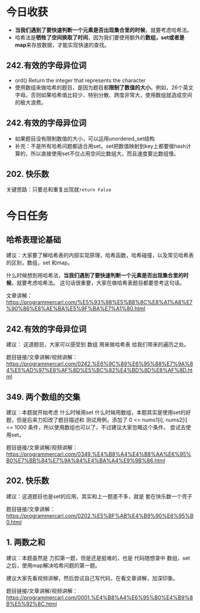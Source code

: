 # 今日收获
- **当我们遇到了要快速判断一个元素是否出现集合里的时候**，就要考虑哈希法。
- 哈希法是**牺牲了空间换取了时间**，因为我们要使用额外的**数组，set或者是map**来存放数据，才能实现快速的查找。

## 242.有效的字母异位词 
- ord() Return the integer that represents the character
- 使用数组来做哈希的题目，是因为题目都**限制了数值的大小**。例如，26个英文字母。否则如果哈希值比较少、特别分散、跨度非常大，使用数组就造成空间的极大浪费。

## 242.有效的字母异位词 
- 如果题目没有限制数值的大小，可以运用unordered_set结构
- 补充：不是所有哈希问题都适合用set。set把数值映射到key上都要做hash计算的，所以直接使用set不仅占用空间比数组大，而且速度要比数组慢。

## 202. 快乐数
关键思路：只要总和重复出现就`return False`
  
# 今日任务 

## 哈希表理论基础 

建议：大家要了解哈希表的内部实现原理，哈希函数，哈希碰撞，以及常见哈希表的区别，数组，set 和map。  

什么时候想到用哈希法，**当我们遇到了要快速判断一个元素是否出现集合里的时候**，就要考虑哈希法。  这句话很重要，大家在做哈希表题目都要思考这句话。 

文章讲解：https://programmercarl.com/%E5%93%88%E5%B8%8C%E8%A1%A8%E7%90%86%E8%AE%BA%E5%9F%BA%E7%A1%80.html  


## 242.有效的字母异位词 

建议： 这道题目，大家可以感受到 数组 用来做哈希表 给我们带来的遍历之处。 

题目链接/文章讲解/视频讲解： https://programmercarl.com/0242.%E6%9C%89%E6%95%88%E7%9A%84%E5%AD%97%E6%AF%8D%E5%BC%82%E4%BD%8D%E8%AF%8D.html  


## 349. 两个数组的交集 

建议：本题就开始考虑 什么时候用set 什么时候用数组，本题其实是使用set的好题，但是后来力扣改了题目描述和 测试用例，添加了 0 <= nums1[i], nums2[i] <= 1000 条件，所以使用数组也可以了，不过建议大家忽略这个条件。 尝试去使用set。 

题目链接/文章讲解/视频讲解：https://programmercarl.com/0349.%E4%B8%A4%E4%B8%AA%E6%95%B0%E7%BB%84%E7%9A%84%E4%BA%A4%E9%9B%86.html  

## 202. 快乐数 

建议：这道题目也是set的应用，其实和上一题差不多，就是 套在快乐数一个壳子 

题目链接/文章讲解：https://programmercarl.com/0202.%E5%BF%AB%E4%B9%90%E6%95%B0.html  

## 1. 两数之和 

建议：本题虽然是 力扣第一题，但是还是挺难的，也是 代码随想录中 数组，set之后，使用map解决哈希问题的第一题。 

建议大家先看视频讲解，然后尝试自己写代码，在看文章讲解，加深印象。 

题目链接/文章讲解/视频讲解：https://programmercarl.com/0001.%E4%B8%A4%E6%95%B0%E4%B9%8B%E5%92%8C.html 
